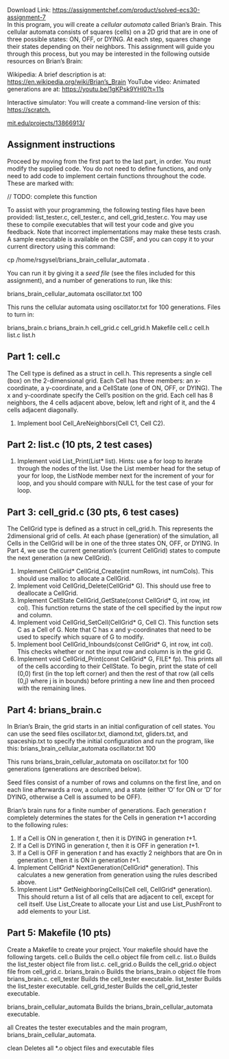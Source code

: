 Download Link: https://assignmentchef.com/product/solved-ecs30-assignment-7
<br>
In this program, you will create a <em>cellular automata </em>called Brian’s Brain. This cellular automata consists of squares (cells) on a 2D grid that are in one of three possible states: ON, OFF, or DYING. At each step, squares change their states depending on their neighbors. This assignment will guide you through this process, but you may be interested in the following outside resources on Brian’s Brain:

Wikipedia: A brief description is at: <a href="https://en.wikipedia.org/wiki/Brian's_Brain">https://en.wikipedia.org/wiki/Brian’s_Brain </a>YouTube video: Animated generations are at: <a href="https://youtu.be/1gKPsk9YHl0?t=11s">https://youtu.be/1gKPsk9YHl0?t=11s</a>

Interactive simulator: You will create a command-line version of this: <a href="https://scratch.mit.edu/projects/13866913/">https://scratch.</a>

<a href="https://scratch.mit.edu/projects/13866913/">mit.edu/projects/13866913/</a>

<h2>Assignment instructions</h2>

Proceed by moving from the first part to the last part, in order. You must modify the supplied code. You do not need to define functions, and only need to add code to implement certain functions throughout the code. These are marked with:

// TODO: complete this function

To assist with your programming, the following testing files have been provided: list_tester.c, cell_tester.c, and cell_grid_tester.c. You may use these to compile executables that will test your code and give you feedback. Note that incorrect implementations may make these tests crash. A sample executable is available on the CSIF, and you can copy it to your current directory using this command:

cp /home/rsgysel/brians_brain_cellular_automata .

You can run it by giving it a <em>seed file </em>(see the files included for this assignment), and a number of generations to run, like this:

brians_brain_cellular_automata oscillator.txt 100

This runs the cellular automata using oscillator.txt for 100 generations. Files to turn in:

brians_brain.c brians_brain.h cell_grid.c cell_grid.h Makefile cell.c cell.h list.c list.h

<h2>Part 1: cell.c</h2>

The Cell type is defined as a struct in cell.h. This represents a single cell (box) on the 2-dimensional grid. Each Cell has three members: an x-coordinate, a y-coordinate, and a CellState (one of ON, OFF, or DYING). The x and y-coordinate specify the Cell’s position on the grid. Each cell has 8 neighbors, the 4 cells adjacent above, below, left and right of it, and the 4 cells adjacent diagonally.

<ol>

 <li>Implement bool Cell_AreNeighbors(Cell C1, Cell C2).</li>

</ol>

<h2>Part 2: list.c (10 pts, 2 test cases)</h2>

<ol>

 <li>Implement void List_Print(List* list). Hints: use a for loop to iterate through the nodes of the list. Use the List member head for the setup of your for loop, the ListNode member next for the increment of your for loop, and you should compare with NULL for the test case of your for loop.</li>

</ol>

<h2>Part 3: cell_grid.c (30 pts, 6 test cases)</h2>

The CellGrid type is defined as a struct in cell_grid.h. This represents the 2dimensional grid of cells. At each phase (generation) of the simulation, all Cells in the CellGrid will be in one of the three states ON, OFF, or DYING. In Part 4, we use the current generation’s (current CellGrid) states to compute the next generation (a new CellGrid).

<ol>

 <li>Implement CellGrid* CellGrid_Create(int numRows, int numCols). This should use malloc to allocate a CellGrid.</li>

 <li>Implement void CellGrid_Delete(CellGrid* G). This should use free to deallocate a CellGrid.</li>

 <li>Implement CellState CellGrid_GetState(const CellGrid* G, int row, int col). This function returns the state of the cell specified by the input row and column.</li>

 <li>Implement void CellGrid_SetCell(CellGrid* G, Cell C). This function sets C as a Cell of G. Note that C has x and y-coordinates that need to be used to specify which square of G to modify.</li>

 <li>Implement bool CellGrid_Inbounds(const CellGrid* G, int row, int col). This checks whether or not the input row and column is in the grid G.</li>

 <li>Implement void CellGrid_Print(const CellGrid* G, FILE* fp). This prints all of the cells according to their CellState. To begin, print the state of cell (0,0) first (in the top left corner) and then the rest of that row (all cells (0,j) where j is in bounds) before printing a new line and then proceed with the remaining lines.</li>

</ol>

<h2>Part 4: brians_brain.c</h2>

In Brian’s Brain, the grid starts in an initial configuration of cell states. You can use the seed files oscillator.txt, diamond.txt, gliders.txt, and spaceship.txt to specify the initial configuration and run the program, like this: brians_brain_cellular_automata oscillator.txt 100

This runs brians_brain_cellular_automata on oscillator.txt for 100 generations (generations are described below).

Seed files consist of a number of rows and columns on the first line, and on each line afterwards a row, a column, and a state (either ’O’ for ON or ’D’ for DYING, otherwise a Cell is assumed to be OFF).

Brian’s brain runs for a finite number of generations. Each generation <em>t </em>completely determines the states for the Cells in generation <em>t</em>+1 according to the following rules:

<ol>

 <li>If a Cell is ON in generation <em>t</em>, then it is DYING in generation <em>t</em>+1.</li>

 <li>If a Cell is DYING in generation <em>t</em>, then it is OFF in generation <em>t</em>+1.</li>

 <li>If a Cell is OFF in generation <em>t </em>and has exactly 2 neighbors that are On in generation <em>t</em>, then it is ON in generation <em>t</em>+1.</li>

 <li>Implement CellGrid* NextGeneration(CellGrid* generation). This calculates a new generation from generation using the rules described above.</li>

 <li>Implement List* GetNeighboringCells(Cell cell, CellGrid* generation). This should return a list of all cells that are adjacent to cell, except for cell itself. Use List_Create to allocate your List and use List_PushFront to add elements to your List.</li>

</ol>

<h2>Part 5: Makefile (10 pts)</h2>

Create a Makefile to create your project. Your makefile should have the following targets. cell.o Builds the cell.o object file from cell.c. list.o Builds the list_tester object file from list.c. cell_grid.o Builds the cell_grid.o object file from cell_grid.c. brians_brain.o Builds the brians_brain.o object file from brians_brain.c. cell_tester Builds the cell_tester executable. list_tester Builds the list_tester executable. cell_grid_tester Builds the cell_grid_tester executable.

brians_brain_cellular_automata Builds the brians_brain_cellular_automata executable.

all Creates the tester executables and the main program, brians_brain_cellular_automata.

clean Deletes all *.o object files and executable files
